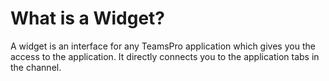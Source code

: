 # What is a Widget?

<p class="no-margin">A widget is an interface for any TeamsPro application which gives you the access to the application. It directly connects you to the application tabs in the channel.</p>



